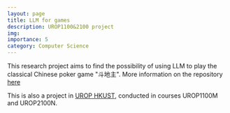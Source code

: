 ```yaml
---
layout: page
title: LLM for games
description: UROP1100&2100 project
img:
importance: 5
category: Computer Science
---
```


This research project aims to find the possibility of using LLM to play the classical Chinese poker game "斗地主".
More information on the repository [here](https://github.com/boring180/ChinesePokerAi)

This is also a project in [UROP HKUST](https://urop.hkust.edu.hk/home), conducted in courses UROP1100M and UROP2100N.
